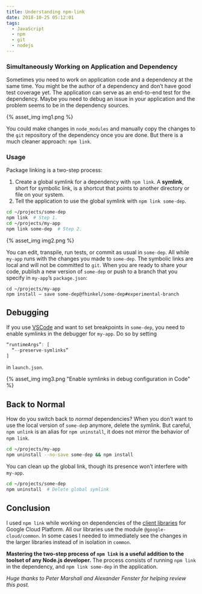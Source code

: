 ```yaml
---
title: Understanding npm-link
date: 2018-10-25 05:12:01
tags:
  - JavaScript
  - npm
  - git
  - nodejs
---
```

### Simultaneously Working on Application and Dependency

Sometimes you need to work on application code and a dependency at the same time. You might be the author of a dependency and don’t have good test coverage yet. The application can serve as an end-to-end test for the dependency. Maybe you need to debug an issue in your application and the problem seems to be in the dependency sources.

{% asset_img img1.png %}

You could make changes in `node_modules` and manually copy the changes to the `git` repository of the dependency once you are done. But there is a much cleaner approach: `npm link`.

### Usage
Package linking is a two-step process:

1. Create a global symlink for a dependency with `npm link`. A **symlink**, short for symbolic link, is a shortcut that points to another directory or file on your system.
2. Tell the application to use the global symlink with `npm link some-dep`.

[comment]: <> (render code correctly)

``` bash
cd ~/projects/some-dep
npm link  # Step 1.
cd ~/projects/my-app
npm link some-dep  # Step 2.
``` 

{% asset_img img2.png %}

You can edit, transpile, run tests, or commit as usual in `some-dep`. All while `my-app` runs with the changes you made to `some-dep`. The symbolic links are local and will not be committed to `git`. When you are ready to share your code, publish a new version of `some-dep` or push to a branch that you specify in `my-app`’s `package.json`:

    cd ~/projects/my-app
    npm install — save some-dep@fhinkel/some-dep#experimental-branch

## Debugging
If you use [VSCode](https://code.visualstudio.com/) and want to set breakpoints in `some-dep`, you need to enable symlinks in the debugger for `my-app`. Do so by setting

``` js
“runtimeArgs”: [
  “--preserve-symlinks”
]
```

in `launch.json`.

{% asset_img img3.png "Enable symlinks in debug configuration in Code" %}

## Back to Normal
How do you switch back to *normal* dependencies? When you don’t want to use the local version of `some-de`p anymore, delete the symlink. But careful, `npm unlink` is an alias for `npm uninstall`, it does not mirror the behavior of `npm link`.

``` bash
cd ~/projects/my-app
npm uninstall --no-save some-dep && npm install 
```

You can clean up the global link, though its presence won’t interfere with `my-app`.

``` bash
cd ~/projects/some-dep
npm uninstall  # Delete global symlink
```

## Conclusion
I used `npm link` while working on dependencies of the [client libraries](https://github.com/googleapis/google-cloud-node) for Google Cloud Platform. All our libraries use the module `@google-cloud/common`. In some cases I needed to immediately see the changes in the larger libraries instead of in isolation in `common`.

**Mastering the two-step process of `npm link` is a useful addition to the toolset of any Node.js developer.** The process consists of running `npm link` in the dependency, and `npm link some-dep` in the application.

*Huge thanks to Peter Marshall and Alexander Fenster for helping review this post.*